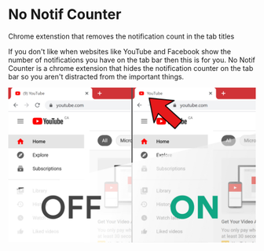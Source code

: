 # No Notif Counter

Chrome extenstion that removes the notification count in the tab titles

If you don't like when websites like YouTube and Facebook show the number of notifications you have on the tab bar then this is for you. No Notif Counter is a chrome extension that hides the notification counter on the tab bar so you aren't distracted from the important things.

![Promo](rsc/imgs/Promo1.jpg)

